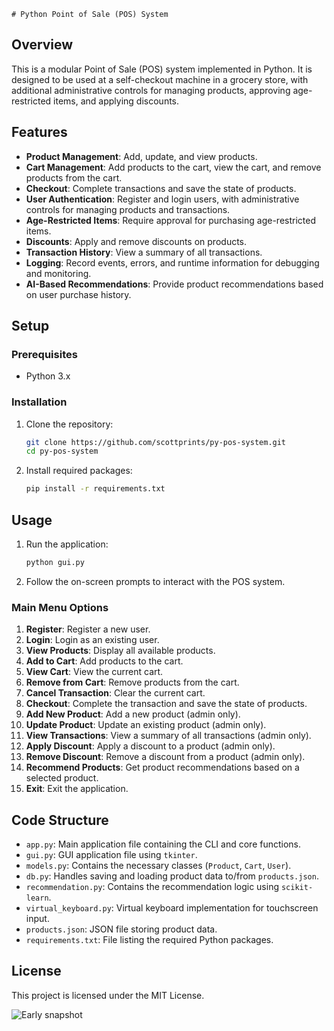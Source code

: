     # Python Point of Sale (POS) System

## Overview

This is a modular Point of Sale (POS) system implemented in Python. It is designed to be used at a self-checkout machine in a grocery store, with additional administrative controls for managing products, approving age-restricted items, and applying discounts.

## Features

- **Product Management**: Add, update, and view products.
- **Cart Management**: Add products to the cart, view the cart, and remove products from the cart.
- **Checkout**: Complete transactions and save the state of products.
- **User Authentication**: Register and login users, with administrative controls for managing products and transactions.
- **Age-Restricted Items**: Require approval for purchasing age-restricted items.
- **Discounts**: Apply and remove discounts on products.
- **Transaction History**: View a summary of all transactions.
- **Logging**: Record events, errors, and runtime information for debugging and monitoring.
- **AI-Based Recommendations**: Provide product recommendations based on user purchase history.

## Setup

### Prerequisites

- Python 3.x

### Installation

1. Clone the repository:
    ```sh
    git clone https://github.com/scottprints/py-pos-system.git
    cd py-pos-system
    ```

2. Install required packages:
    ```sh
    pip install -r requirements.txt
    ```

## Usage

1. Run the application:
    ```sh
    python gui.py
    ```

2. Follow the on-screen prompts to interact with the POS system.

### Main Menu Options

1. **Register**: Register a new user.
2. **Login**: Login as an existing user.
3. **View Products**: Display all available products.
4. **Add to Cart**: Add products to the cart.
5. **View Cart**: View the current cart.
6. **Remove from Cart**: Remove products from the cart.
7. **Cancel Transaction**: Clear the current cart.
8. **Checkout**: Complete the transaction and save the state of products.
9. **Add New Product**: Add a new product (admin only).
10. **Update Product**: Update an existing product (admin only).
11. **View Transactions**: View a summary of all transactions (admin only).
12. **Apply Discount**: Apply a discount to a product (admin only).
13. **Remove Discount**: Remove a discount from a product (admin only).
14. **Recommend Products**: Get product recommendations based on a selected product.
15. **Exit**: Exit the application.

## Code Structure

- `app.py`: Main application file containing the CLI and core functions.
- `gui.py`: GUI application file using `tkinter`.
- `models.py`: Contains the necessary classes (`Product`, `Cart`, `User`).
- `db.py`: Handles saving and loading product data to/from `products.json`.
- `recommendation.py`: Contains the recommendation logic using `scikit-learn`.
- `virtual_keyboard.py`: Virtual keyboard implementation for touchscreen input.
- `products.json`: JSON file storing product data.
- `requirements.txt`: File listing the required Python packages.

## License

This project is licensed under the MIT License.

![Early snapshot](https://i.imgur.com/pWHKJMY.png)
